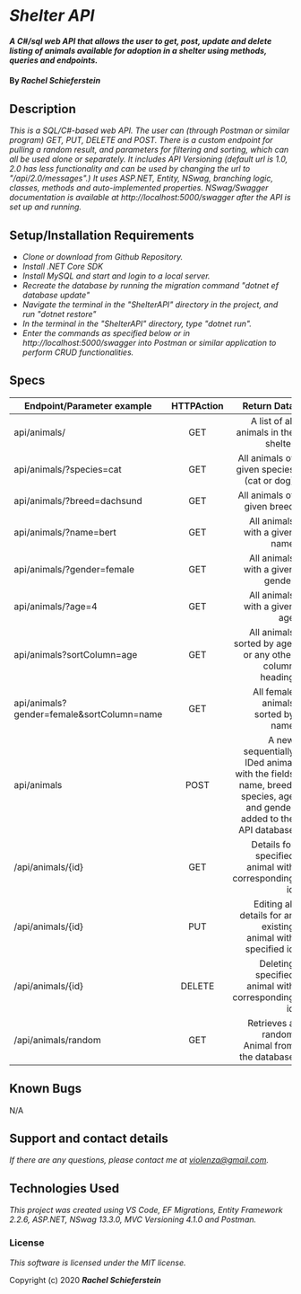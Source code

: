 # _Shelter API_

#### _A C#/sql web API that allows the user to get, post, update and delete listing of animals available for adoption in a shelter using methods, queries and endpoints._

#### By _**Rachel Schieferstein**_

## Description

_This is a SQL/C#-based web API. The user can (through Postman or similar program) GET, PUT, DELETE and POST. There is a custom endpoint for pulling a random result, and parameters for filtering and sorting, which can all be used alone or separately. It includes API Versioning (default url is 1.0, 2.0 has less functionality and can be used by changing the url to "/api/2.0/messages".) It uses ASP.NET, Entity, NSwag, branching logic, classes, methods and auto-implemented properties. NSwag/Swagger documentation is available at http://localhost:5000/swagger after the API is set up and running._

## Setup/Installation Requirements


* _Clone or download from Github Repository._
* _Install .NET Core SDK_
* _Install MySQL and start and login to a local server._
* _Recreate the database by running the migration command "dotnet ef database update"_
* _Navigate the terminal in the "ShelterAPI" directory in the project, and run "dotnet restore"_
* _In the terminal in the "ShelterAPI" directory, type "dotnet run"._
* _Enter the commands as specified below or in http://localhost:5000/swagger into Postman or similar application to perform CRUD functionalities._

## Specs

| Endpoint/Parameter example | HTTPAction | Return Data |
| ------------- |:-------------:| -------------------:|
|api/animals/| GET|A list of all animals in the shelter|
|api/animals/?species=cat| GET | All animals of given species (cat or dog)|
|api/animals/?breed=dachsund| GET | All animals of given breed|
|api/animals/?name=bert| GET | All animals with a given name|
|api/animals/?gender=female| GET | All animals with a given gender|
|api/animals/?age=4| GET | All animals with a given age |
|api/animals?sortColumn=age| GET| All animals sorted by age, or any other column heading|
|api/animals?gender=female&sortColumn=name| GET |All female animals sorted by name|
|api/animals| POST| A new sequentially IDed animal with the fields name, breed, species, age and gender added to the API database|
|/api/animals/{id}| GET| Details for specified animal with corresponding id|
|/api/animals/{id}|PUT|Editing all details for an existing animal with specified id|
|/api/animals/{id}|DELETE|Deleting specified animal with corresponding id|
|/api/animals/random|GET|Retrieves a random Animal from the database|

## Known Bugs

N/A

## Support and contact details

_If there are any questions, please contact me at violenza@gmail.com._

## Technologies Used

_This project was created using VS Code, EF Migrations, Entity Framework 2.2.6, ASP.NET, NSwag 13.3.0, MVC Versioning 4.1.0 and Postman._

### License

*This software is licensed under the MIT license.*

Copyright (c) 2020 **_Rachel Schieferstein_**